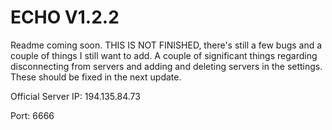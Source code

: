 # ECHO V1.2.2

Readme coming soon. THIS IS NOT FINISHED, there's still a few bugs and a couple of things I still want to add. A couple of significant things regarding disconnecting from servers and adding and deleting servers in the settings. These should be fixed in the next update.

Official Server IP: 194.135.84.73

Port: 6666
